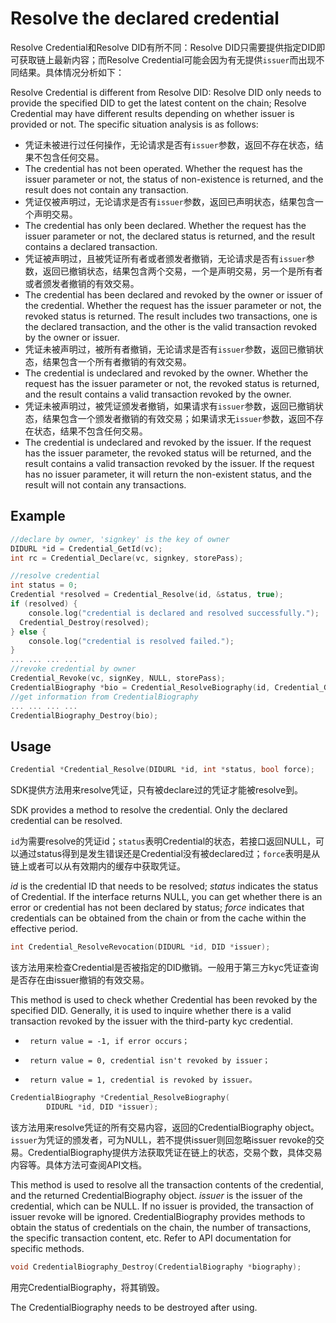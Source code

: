 # Resolve the declared credential

Resolve Credential和Resolve DID有所不同：Resolve DID只需要提供指定DID即可获取链上最新内容；而Resolve Credential可能会因为有无提供`issuer`而出现不同结果。具体情况分析如下：

Resolve Credential is different from Resolve DID: Resolve DID only needs to provide the specified DID to get the latest content on the chain; Resolve Credential may have different results depending on whether issuer is provided or not. The specific situation analysis is as follows:

* 凭证未被进行过任何操作，无论请求是否有`issuer`参数，返回不存在状态，结果不包含任何交易。
* The credential has not been operated. Whether the request has the issuer parameter or not, the status of non-existence is returned, and the result does not contain any transaction.
* 凭证仅被声明过，无论请求是否有`issuer`参数，返回已声明状态，结果包含一个声明交易。
* The credential has only been declared. Whether the request has the issuer parameter or not, the declared status is returned, and the result contains a declared transaction.
* 凭证被声明过，且被凭证所有者或者颁发者撤销，无论请求是否有`issuer`参数，返回已撤销状态，结果包含两个交易，一个是声明交易，另一个是所有者或者颁发者撤销的有效交易。
* The credential has been declared and revoked by the owner or issuer of the credential. Whether the request has the issuer parameter or not, the revoked status is returned. The result includes two transactions, one is the declared transaction, and the other is the valid transaction revoked by the owner or issuer.
* 凭证未被声明过，被所有者撤销，无论请求是否有`issuer`参数，返回已撤销状态，结果包含一个所有者撤销的有效交易。
* The credential is undeclared and revoked by the owner. Whether the request has the issuer parameter or not, the revoked status is returned, and the result contains a valid transaction revoked by the owner.
* 凭证未被声明过，被凭证颁发者撤销，如果请求有`issuer`参数，返回已撤销状态，结果包含一个颁发者撤销的有效交易；如果请求无`issuer`参数，返回不存在状态，结果不包含任何交易。
* The credential is undeclared and revoked by the issuer. If the request has the issuer parameter, the revoked status will be returned, and the result contains a valid transaction revoked by the issuer. If the request has no issuer parameter, it will return the non-existent status, and the result will not contain any transactions.

## Example

```c
//declare by owner, 'signkey' is the key of owner
DIDURL *id = Credential_GetId(vc);
int rc = Credential_Declare(vc, signkey, storePass);

//resolve credential
int status = 0;
Credential *resolved = Credential_Resolve(id, &status, true);
if (resolved) {
	console.log("credential is declared and resolved successfully.");
  Credential_Destroy(resolved);
} else {
	console.log("credential is resolved failed.");
}
... ... ... ...  
//revoke credential by owner
Credential_Revoke(vc, signKey, NULL, storePass);
CredentialBiography *bio = Credential_ResolveBiography(id, Credential_GetIssuer(vc));
//get information from CredentialBiography
... ... ... ...
CredentialBiography_Destroy(bio);
```

## Usage

```c
Credential *Credential_Resolve(DIDURL *id, int *status, bool force);
```

SDK提供方法用来resolve凭证，只有被declare过的凭证才能被resolve到。

SDK provides a method to resolve the credential. Only the declared credential can be resolved.

`id`为需要resolve的凭证id；`status`表明Credential的状态，若接口返回NULL，可以通过status得到是发生错误还是Credential没有被declared过；`force`表明是从链上或者可以从有效期内的缓存中获取凭证。

_id_ is the credential ID that needs to be resolved; _status_ indicates the status of Credential. If the interface returns NULL, you can get whether there is an error or credential has not been declared by status; _force_ indicates that credentials can be obtained from the chain or from the cache within the effective period.

```c
int Credential_ResolveRevocation(DIDURL *id, DID *issuer);
```

该方法用来检查Credential是否被指定的DID撤销。一般用于第三方kyc凭证查询是否存在由issuer撤销的有效交易。

This method is used to check whether Credential has been revoked by the specified DID. Generally, it is used to inquire whether there is a valid transaction revoked by the issuer with the third-party kyc credential.

* ```
   return value = -1, if error occurs；
  ```
* ```
   return value = 0, credential isn't revoked by issuer；
  ```
* ```
   return value = 1, credential is revoked by issuer。
  ```

```c
CredentialBiography *Credential_ResolveBiography(
        DIDURL *id, DID *issuer);
```

该方法用来resolve凭证的所有交易内容，返回的CredentialBiography object。`issuer`为凭证的颁发者，可为NULL，若不提供issuer则回忽略issuer revoke的交易。CredentialBiography提供方法获取凭证在链上的状态，交易个数，具体交易内容等。具体方法可查阅API文档。

This method is used to resolve all the transaction contents of the credential, and the returned CredentialBiography object. _issuer_ is the issuer of the credential, which can be NULL. If no issuer is provided, the transaction of issuer revoke will be ignored. CredentialBiography provides methods to obtain the status of credentials on the chain, the number of transactions, the specific transaction content, etc. Refer to API documentation for specific methods.

```c
void CredentialBiography_Destroy(CredentialBiography *biography);
```

用完CredentialBiography，将其销毁。

The CredentialBiography needs to be destroyed after using.
